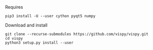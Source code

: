 Requires
```
pip3 install -U --user cython pyqt5 numpy
```
Download and install
```
git clone --recurse-submodules https://github.com/vispy/vispy.git 
cd vispy 
python3 setup.py install --user
```
